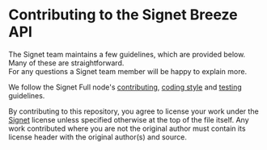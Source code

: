 Contributing to the Signet Breeze API
================================

The Signet team maintains a few guidelines, which are provided below. Many of these are straightforward.  
For any questions a Signet team member will be happy to explain more.

We follow the Signet Full node's [contributing](https://github.com/signetproject/SignetBitcoinFullNode/blob/master/Documentation/contributing.md), [coding style](https://github.com/signetproject/SignetBitcoinFullNode/blob/master/Documentation/coding-style.md) and [testing](https://github.com/signetproject/SignetBitcoinFullNode/blob/master/Documentation/testing-guidelines.md) guidelines.

By contributing to this repository, you agree to license your work under the 
[Signet](https://github.com/signetproject/SignetBitcoinFullNode/blob/master/LICENSE) license unless specified otherwise at 
the top of the file itself. Any work contributed where you are not the original 
author must contain its license header with the original author(s) and source.
